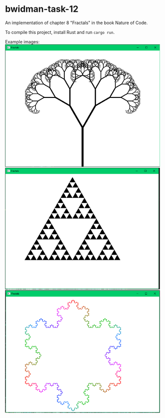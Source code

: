 # bwidman-task-12

An implementation of chapter 8 "Fractals" in the book Nature of Code.

To compile this project, install Rust and run ``cargo run``.

Example images:
![Tree fractal](images/tree.png)
![Sierpinski triangle](images/sierpinski_triangle.png)
![Koch snowflake](images/koch_snowflake.png)
